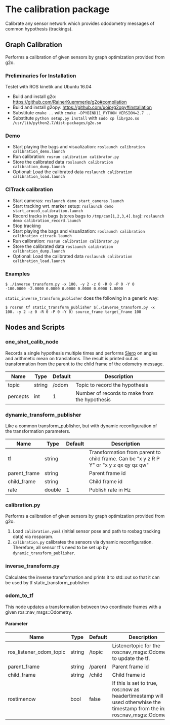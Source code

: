 # The calibration package

Calibrate any sensor network which provides ododometry messages of common hypothesis (trackings).

## Graph Calibration

Performs a calibration of given sensors by graph optimization provided from g2o.

### Preliminaries for Installation

Testet with ROS kinetik and Ubuntu 16.04

* Build and install g2o: https://github.com/RainerKuemmerle/g2o#compilation
* Build and install g2opy: https://github.com/uoip/g2opy#installation
 * Substitute `cmake ..` with `cmake -DPYBIND11_PYTHON_VERSION=2.7 ..`
 * Substitute `python setup.py install` with `sudo cp lib/g2o.so /usr/lib/python2.7/dist-packages/g2o.so`

### Demo

* Start playing the bags and visualization: `roslaunch calibration calibration_demo.launch`
* Run calibration: `rosrun calibration calibrator.py`
* Store the calibrated data `roslaunch calibration calibration_dump.launch`
* Optional: Load the calibrated data `roslaunch calibration calibration_load.launch`

### CITrack calibration

* Start cameras: `roslaunch demo start_cameras.launch`
* Start tracking wrt. marker setup: `roslaunch demo start_aruco3_calibration.launch`
* Record tracks in bags (stores bags to `/tmp/cam[1,2,3,4].bag`): `roslaunch demo calibration_record.launch`
* Stop tracking
* Start playing the bags and visualization: `roslaunch calibration calibration_citrack.launch`
* Run calibration: `rosrun calibration calibrator.py`
* Store the calibrated data `roslaunch calibration calibration_dump.launch`
* Optional: Load the calibrated data `roslaunch calibration calibration_load.launch`

### Examples

```
$ ./inverse_transform.py -x 100. -y 2 -z 0 -R 0 -P 0 -Y 0
-100.0000 -2.0000 0.0000 0.0000 0.0000 0.0000 1.0000
```

`static_inverse_transform_publisher` does the following in a generic way:
```
$ rosrun tf static_transform_publisher $(./inverse_transform.py -x 100. -y 2 -z 0 -R 0 -P 0 -Y 0) source_frame target_frame 100
```

## Nodes and Scripts

### one_shot_calib_node

Records a single hypothesis multiple times and performs [Slerp](https://en.wikipedia.org/wiki/Slerp) on angles and arithmetic mean on translations.
The result is printed out as transformation from the parent to the child frame of the odometry message.

| Name | Type | Default | Description |
| --- | --- | --- | --- |
| topic | string | /odom | Topic to record the hypothesis |
| percepts | int | 1 | Number of records to make from the hypothesis |

### dynamic_transform_publisher

Like a common transform_publisher, but with dynamic reconfiguration of the transformation parameters.

| Name | Type | Default | Description |
| --- | --- | --- | --- |
| tf | string | | Transformation from parent to child frame. Can be "x y z R P Y" or "x y z qx qy qz qw" |
| parent_frame | string | | Parent frame id |
| child_frame | string | | Child frame id |
| rate | double | 1 | Publish rate in Hz |

### calibration.py

Performs a calibration of given sensors by graph optimization provided from g2o.

1. Load `calibration.yaml` (initial sensor pose and path to rosbag tracking data) via rosparam.
1. `calibration.py` calibrates the sensors via dynamic reconfiguration. Therefore, all sensor tf's need to be set up by `dynamic_transform_publisher`.

### inverse_transform.py

Calculates the inverse transformation and prints it to std::out so that it can be used by tf static_transform_publisher

### odom_to_tf

This node updates a transformation between two coordinate frames with a given ros::nav_msgs::Odometry.

#### Parameter

|          Name           |  Type  | Default |                                                            Description                                                            |
| ----------------------- | ------ | ------- | --------------------------------------------------------------------------------------------------------------------------------- |
| ros_listener_odom_topic | string | /topic  | Listenertopic for the ros::nav_msgs::Odometry to update the tf.                                                                   |
| parent_frame            | string | /parent | Parent frame id                                                                                                                   |
| child_frame             | string | /child  | Child frame id                                                                                                                    |
| rostimenow              | bool   | false   | If this is set to true, ros::now as headertimestamp will be used otherwhise the timestamp from the input ros::nav_msgs::Odometry. |
